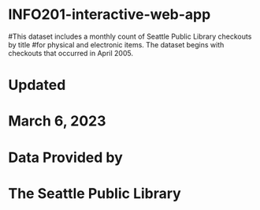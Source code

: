 
# INFO201-interactive-web-app

#This dataset includes a monthly count of Seattle Public Library checkouts by title
#for physical and electronic items. The dataset begins with checkouts that occurred in April 2005.
# Updated
# March 6, 2023
# Data Provided by
# The Seattle Public Library